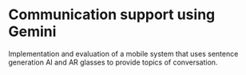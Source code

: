 # Communication support using Gemini
Implementation and evaluation of a mobile system that uses sentence generation AI and AR glasses to provide topics of conversation.
